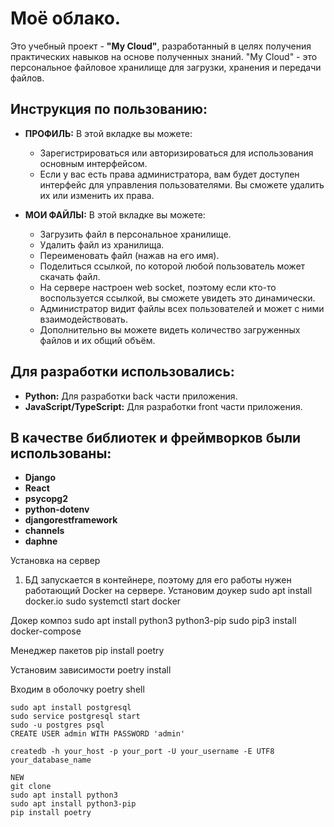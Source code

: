 # Моё облако.

Это учебный проект - **"My Cloud"**, разработанный в целях получения практических навыков на основе полученных знаний. "My Cloud" - это персональное файловое хранилище для загрузки, хранения и передачи файлов.

## Инструкция по пользованию:

- **ПРОФИЛЬ:** В этой вкладке вы можете:
  - Зарегистрироваться или авторизироваться для использования основным интерфейсом.
  - Если у вас есть права администратора, вам будет доступен интерфейс для управления пользователями. Вы сможете удалить их или изменить их права.

- **МОИ ФАЙЛЫ:** В этой вкладке вы можете:
  - Загрузить файл в персональное хранилище.
  - Удалить файл из хранилища.
  - Переименовать файл (нажав на его имя).
  - Поделиться ссылкой, по которой любой пользователь может скачать файл.
  - На сервере настроен web socket, поэтому если кто-то воспользуется ссылкой, вы сможете увидеть это динамически.
  - Администратор видит файлы всех пользователей и может с ними взаимодействовать.
  - Дополнительно вы можете видеть количество загруженных файлов и их общий объём.

## Для разработки использовались:

- **Python:** Для разработки back части приложения.
- **JavaScript/TypeScript:** Для разработки front части приложения.

## В качестве библиотек и фреймворков были использованы:

- **Django**
- **React**
- **psycopg2**
- **python-dotenv**
- **djangorestframework**
- **channels**
- **daphne**

Установка на сервер
1. БД запускается в контейнере, поэтому для его работы нужен работающий Docker на сервере.
   Установим доукер
   sudo apt install docker.io
   sudo systemctl start docker

  Докер композ
   sudo apt install python3 python3-pip
   sudo pip3 install docker-compose

  Менеджер пакетов 
    pip install poetry

  Установим зависимости
    poetry install

  Входим в оболочку 
    poetry shell

    sudo apt install postgresql
    sudo service postgresql start
    sudo -u postgres psql
    CREATE USER admin WITH PASSWORD 'admin'

    createdb -h your_host -p your_port -U your_username -E UTF8 your_database_name

    NEW
    git clone
    sudo apt install python3
    sudo apt install python3-pip
    pip install poetry